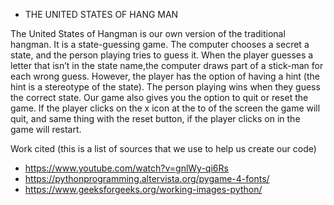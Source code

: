 - THE UNITED STATES OF HANG MAN

The United States of Hangman is our own version of the traditional hangman. It is a state-guessing game. The computer chooses a secret a state,
and the person playing tries to guess it. When the player guesses a letter that isn’t in the state name,the computer draws part of a stick-man for each wrong guess. However, the player has the option of having a hint (the hint is a stereotype of the state). The person playing wins when they guess the correct state. 
Our game also gives you the option to quit or reset the game. If the player clicks on the x icon at the to of the screen the game will quit, and same thing with the reset button, if the player clicks on in the game will restart.


Work cited (this is a list of sources that we use to help us create our code)
- https://www.youtube.com/watch?v=gnlWy-qi6Rs
- https://pythonprogramming.altervista.org/pygame-4-fonts/
- https://www.geeksforgeeks.org/working-images-python/
